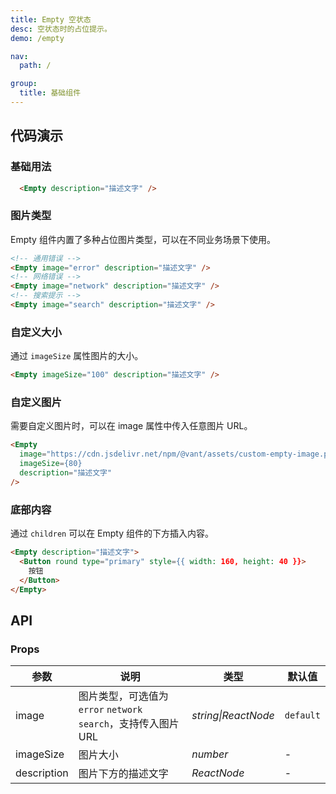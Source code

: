```yaml
---
title: Empty 空状态
desc: 空状态时的占位提示。
demo: /empty

nav:
  path: /

group:
  title: 基础组件
---
```


## 代码演示

### 基础用法

```html
  <Empty description="描述文字" />
```

### 图片类型

Empty 组件内置了多种占位图片类型，可以在不同业务场景下使用。

```html
<!-- 通用错误 -->
<Empty image="error" description="描述文字" />
<!-- 网络错误 -->
<Empty image="network" description="描述文字" />
<!-- 搜索提示 -->
<Empty image="search" description="描述文字" />
```

### 自定义大小

通过 `imageSize` 属性图片的大小。

```html
<Empty imageSize="100" description="描述文字" />
```

### 自定义图片

需要自定义图片时，可以在 image 属性中传入任意图片 URL。

```html
<Empty
  image="https://cdn.jsdelivr.net/npm/@vant/assets/custom-empty-image.png"
  imageSize={80}
  description="描述文字"
/>
```

### 底部内容

通过 `children` 可以在 Empty 组件的下方插入内容。

```html
<Empty description="描述文字">
  <Button round type="primary" style={{ width: 160, height: 40 }}>
    按钮
  </Button>
</Empty>
```

## API

### Props

| 参数 | 说明 | 类型 | 默认值 |
| --- | --- | --- | --- |
| image | 图片类型，可选值为 `error` `network` `search`，支持传入图片 URL | _string\|ReactNode_ | `default` |
| imageSize | 图片大小 | _number_ | - |
| description | 图片下方的描述文字 | _ReactNode_ | - |
